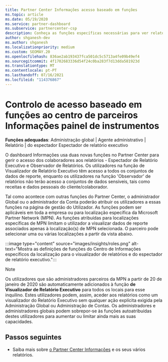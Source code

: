 ```yaml
---
title: Partner Center Informações acesso baseado em funções
ms.topic: article
ms.date: 05/19/2020
ms.service: partner-dashboard
ms.subservice: partnercenter-csp
description: Conheça as funções específicas necessárias para ver relatórios de Informações do Partner Center. Estes incluem os papéis de Visualizador de Relatórios Executivos e Observador de Relatórios.
author: shganesh-dev
ms.author: shganesh
ms.localizationpriority: medium
ms.custom: SEOMAY.20
ms.openlocfilehash: 836ae2ab193437fca501dc5c5713a4fe09b49ef4
ms.sourcegitcommit: 4f1702683336d54f24c0ba283f7d13dda581923d
ms.translationtype: MT
ms.contentlocale: pt-PT
ms.lasthandoff: 07/16/2021
ms.locfileid: "114376867"
---
```

# <a name="role-based-access-control-to-the-partner-center-insights-dashboard"></a>Controlo de acesso baseado em funções ao centro de parceiros Informações painel de instrumentos

**Funções adequadas**: Administração global | Agente administrativo | Relatório | do espectador Espectador de relatório executivo

O dashboard Informações usa duas novas funções no Partner Center para gerir o acesso dos colaboradores aos relatórios - Espectador de Relatório Executivo e Observador de Relatórios.  Os utilizadores na função de Visualizador de Relatório Executivo têm acesso a todos os conjuntos de dados de reporte, enquanto os utilizadores na função 'Observador' de relatórios não terão acesso a conjuntos de dados sensíveis, tais como receitas e dados pessoais do cliente/colaborador.  

Tal como acontece com outras funções do Partner Center, o administrador Global ou o administrador da Conta poderão atribuir os utilizadores a essas funções na página de gestão do Utilizador. As funções podem ser aplicáveis em toda a empresa ou para localização específica da Microsoft Partner Network (MPN). As funções atribuídas para localizações específicas de MPN limitam o utilizador a visualizar dados de reporte associados apenas à localização(s) de MPN selecionada. O parceiro pode selecionar uma ou várias localizações a partir da vista abaixo.

:::image type="content" source="images/insights/roles.png" alt-text="Mostra as definições de funções do Centro de Informações específicos da localização para o visualizador de relatórios e do espectador de relatório executivo.":::

>[!Note]
> Os utilizadores que são administradores parceiros da MPN a partir de 20 de janeiro de 2020 são automaticamente adicionados à função **de Visualizador de Relatório Executivo** para todos os locais para esse inquilino. Estes utilizadores podem, assim, aceder aos relatórios como um visualizador do Relatório Executivo sem qualquer ação explícita exigida pela Administração Global ou Administração de Contas. Os administradores e administradores globais podem sobrepor-se às funções autoatribuídas destes utilizadores para aumentar ou limitar ainda mais as suas capacidades.

## <a name="next-steps"></a>Passos seguintes

- Saiba mais sobre [o Partner Center Informações](partner-center-insights.md) e os seus vários relatórios.
